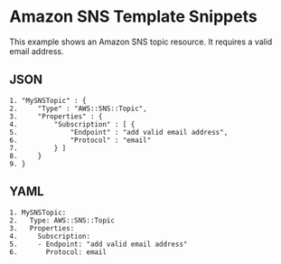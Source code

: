 # Amazon SNS Template Snippets<a name="quickref-sns"></a>

This example shows an Amazon SNS topic resource\. It requires a valid email address\.

## JSON<a name="quickref-sns-example-1.json"></a>

```
1. "MySNSTopic" : {
2.     "Type" : "AWS::SNS::Topic",
3.     "Properties" : {
4.         "Subscription" : [ {
5.             "Endpoint" : "add valid email address",
6.             "Protocol" : "email"
7.         } ]
8.     }
9. }
```

## YAML<a name="quickref-sns-example-1.yaml"></a>

```
1. MySNSTopic:
2.   Type: AWS::SNS::Topic
3.   Properties:
4.     Subscription:
5.     - Endpoint: "add valid email address"
6.       Protocol: email
```
